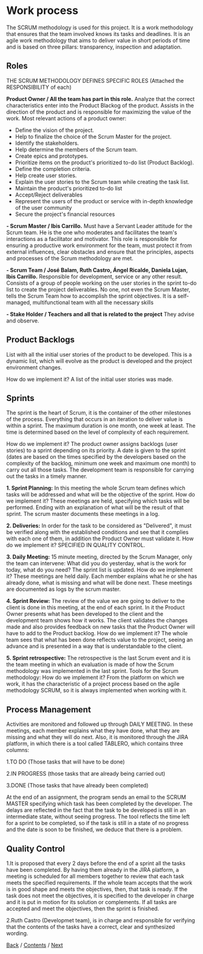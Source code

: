 # Work process

The SCRUM methodology is used for this project. It is a work methodology that ensures that the team involved knows its tasks and deadlines. It is an agile work methodology that aims to deliver value in short periods of time and is based on three pillars: transparency, inspection and adaptation.

## Roles

THE SCRUM METHODOLOGY DEFINES SPECIFIC ROLES (Attached the RESPONSIBILITY of each)

**Product Owner / All the team has part in this role.** Analyze that the correct characteristics enter into the Product Blackog of the product. Assists in the direction of the product and is responsible for maximizing the value of the work. Most relevant actions of a product owner:

+ Define the vision of the project.
+ Help to finalize the choice of the Scrum Master for the project.
+ Identify the stakeholders.
+ Help determine the members of the Scrum team.
+ Create epics and prototypes.
+ Prioritize items on the product's prioritized to-do list (Product Backlog).
+ Define the completion criteria.
+ Help create user stories.
+ Explain the user stories to the Scrum team while creating the task list.
+ Maintain the product's prioritized to-do list
+ Accept/Reject deliverables
+ Represent the users of the product or service with in-depth knowledge of the user community
+ Secure the project's financial resources

**- Scrum Master / Ibis Carrillo.** Must have a Servant Leader attitude for the Scrum team. He is the one who moderates and facilitates the team's interactions as a facilitator and motivator. This role is responsible for ensuring a productive work environment for the team, must protect it from external influences, clear obstacles and ensure that the principles, aspects and processes of the Scrum methodology are met.

**- Scrum Team / José Balam, Ruth Castro, Ángel Ricalde, Daniela Lujan, Ibis Carrillo.** Responsible for development, service or any other result. Consists of a group of people working on the user stories in the sprint to-do list to create the project deliverables. No one, not even the Scrum Master, tells the Scrum Team how to accomplish the sprint objectives. It is a self-managed, multifunctional team with all the necessary skills

**- Stake Holder / Teachers and all that is related to the project** They advise and observe.

## Product Backlogs

List with all the initial user stories of the product to be developed. This is a dynamic list, which will evolve as the product is developed and the project environment changes.

How do we implement it? A list of the initial user stories was made.

## Sprints

The sprint is the heart of Scrum, it is the container of the other milestones of the process. Everything that occurs in an iteration to deliver value is within a sprint. The maximum duration is one month, one week at least. The time is determined based on the level of complexity of each requirement.

How do we implement it? The product owner assigns backlogs (user stories) to a sprint depending on its priority. A date is given to the sprint (dates are based on the times specified by the developers based on the complexity of the backlog, minimum one week and maximum one month) to carry out all those tasks. The development team is responsible for carrying out the tasks in a timely manner.

**1. Sprint Planning:** In this meeting the whole Scrum team defines which tasks will be addressed and what will be the objective of the sprint. How do we implement it? These meetings are held, specifying which tasks will be performed. Ending with an explanation of what will be the result of that sprint. The scrum master documents these meetings in a log.

**2. Deliveries:** In order for the task to be considered as "Delivered", it must be verified along with the established conditions and see that it complies with each one of them, in addition the Product Owner must validate it. How do we implement it? SPECIFIED IN QUALITY CONTROL.

**3. Daily Meeting:** 15 minute meeting, directed by the Scrum Manager, only the team can intervene: What did you do yesterday, what is the work for today, what do you need? The sprint list is updated. How do we implement it? These meetings are held daily. Each member explains what he or she has already done, what is missing and what will be done next. These meetings are documented as logs by the scrum master.

**4. Sprint Review:** The review of the value we are going to deliver to the client is done in this meeting, at the end of each sprint. In it the Product Owner presents what has been developed to the client and the development team shows how it works. The client validates the changes made and also provides feedback on new tasks that the Product Owner will have to add to the Product backlog. How do we implement it? The whole team sees that what has been done reflects value to the project, seeing an advance and is presented in a way that is understandable to the client.

**5. Sprint retrospective:** The retrospective is the last Scrum event and it is the team meeting in which an evaluation is made of how the Scrum methodology was implemented in the last sprint. Tools for the Scrum methodology: How do we implement it? From the platform on which we work, it has the characteristic of a project process based on the agile methodology SCRUM, so it is always implemented when working with it.

## Process Management

Activities are monitored and followed up through DAILY MEETING. In these meetings, each member explains what they have done, what they are missing and what they will do next. Also, it is monitored through the JIRA platform, in which there is a tool called TABLERO, which contains three columns:

   1.TO DO (Those tasks that will have to be done)
  
   2.IN PROGRESS (those tasks that are already being carried out)
  
   3.DONE (Those tasks that have already been completed)
  
At the end of an assignment, the program sends an email to the SCRUM MASTER specifying which task has been completed by the developer. The delays are reflected in the fact that the task to be developed is still in an intermediate state, without seeing progress. The tool reflects the time left for a sprint to be completed, so if the task is still in a state of no progress and the date is soon to be finished, we deduce that there is a problem.

## Quality Control

1.It is proposed that every 2 days before the end of a sprint all the tasks have been completed. By having them already in the JIRA platform, a meeting is scheduled for all members together to review that each task meets the specified requirements. If the whole team accepts that the work is in good shape and meets the objectives, then, that task is ready. If the task does not meet the objectives, it is specified to the developer in charge and it is put in motion for its solution or complements. If all tasks are accepted and meet the objectives, then the sprint is finished.

2.Ruth Castro (Developmet team), is in charge and responsible for verifying that the contents of the tasks have a correct, clear and synthesized wording.

[Back](https://github.com/DanielaLujanTrejo/Methods-of-organization-/blob/main/Documentation/3.%20User%20Stories%20and%20non-functional%20requirements.md#user-stories-and-requirements) / [Contents](https://github.com/DanielaLujanTrejo/Methods-of-organization-/blob/main/README.md#contents-scroll) / [Next](https://github.com/DanielaLujanTrejo/Methods-of-organization-/blob/main/Documentation/5.%20Logbook.md#logbook)
